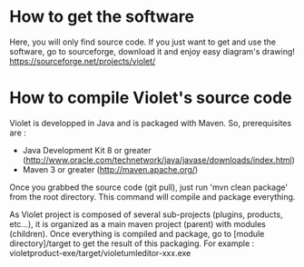 How to get the software
=======================

Here, you will only find source code. If you just want to get and use the software, go to sourceforge, download it and enjoy easy diagram's drawing! https://sourceforge.net/projects/violet/


How to compile Violet's source code
===================================

Violet is developped in Java and is packaged with Maven.
So, prerequisites are :
+ Java Development Kit 8 or greater (http://www.oracle.com/technetwork/java/javase/downloads/index.html)
+ Maven 3 or greater (http://maven.apache.org/)
 
Once you grabbed the source code (git pull), just run 'mvn clean package' from the root directory. This command will compile and package everything. 

As Violet project is composed of several sub-projects (plugins, products, etc...), it is organized as a main maven project (parent) with modules (children). Once everything is compiled and package, go to [module directory]/target to get the result of this packaging. For example : violetproduct-exe/target/violetumleditor-xxx.exe